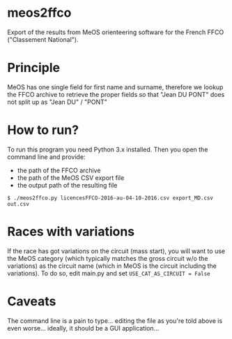 # meos2ffco
Export of the results from MeOS orienteering software for the French FFCO ("Classement National").

# Principle
MeOS has one single field for first name and surname,
therefore we lookup the FFCO archive to retrieve the proper fields
so that "Jean DU PONT" does not split up as "Jean DU" / "PONT"

# How to run?
To run this program you need Python 3.x installed.
Then you open the command line and provide:
 - the path of the FFCO archive
 - the path of the MeOS CSV export file
 - the output path of the resulting file

```
$ ./meos2ffco.py licencesFFCO-2016-au-04-10-2016.csv export_MD.csv out.csv
```

# Races with variations
If the race has got variations on the circuit (mass start), you will want to use the
MeOS category (which typically matches the gross circuit w/o the variations) as the circuit
name (which in MeOS is the circuit including the variations).
To do so, edit main.py and set `USE_CAT_AS_CIRCUIT = False`

# Caveats
The command line is a pain to type... editing the file as you're told above is even worse...
ideally, it should be a GUI application...
